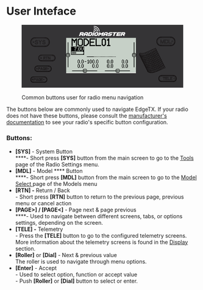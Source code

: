 # User Inteface

<figure><img src="../.gitbook/assets/bwUserinterface.png" alt=""><figcaption><p>Common buttons user for radio menu navigation </p></figcaption></figure>

The buttons below are commonly used to navigate EdgeTX. If your radio does not have these buttons, please consult the [manufacturer's documentation](https://drive.google.com/drive/folders/1HPqNbVZT9yzQsHoVKRPTM1YFeBXevYS9?usp=sharing) to see your radio's specific button configuration.

### **Buttons:**

* **\[SYS]** - System Button\
  ****- Short press **\[SYS]** button from the main screen to go to the [Tools](radio-settings/) page of the Radio Settings menu.
* **\[MDL]** - Model **** Button\
  ****- Short press **\[MDL]** button from the main screen to go to the [Model Select ](model-select/)page of the Models menu
* **\[RTN] -** Return / Back \
  \- Short press **\[RTN]** button to return to the previous page, previous menu or cancel action
* **\[PAGE>] / \[PAGE<]** - Page next & page previous\
  ****- Used to navigate between different screens, tabs, or options settings, depending on the screen.
* **\[TELE] -** Telemetry \
  \- Press the **\[TELE]** button to go to the configured telemetry screens. More information about the telemetry screens is found in the [Display ](model-select/display.md)section.
* **\[Roller]** or **\[Dial]** - Next & previous value\
  The roller is used to navigate through menu options. &#x20;
* **\[Enter]** - Accept \
  \- Used to select option, function or accept value\
  \- Push **\[Roller]** or **\[Dial]** button to select or enter.
